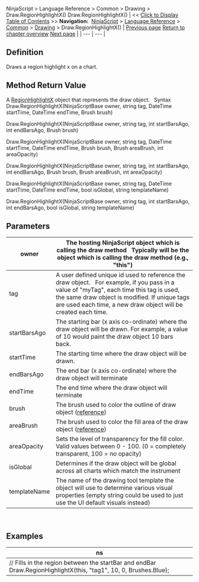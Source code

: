 ﻿
NinjaScript > Language Reference > Common > Drawing > Draw.RegionHighlightX()
Draw.RegionHighlightX()
| << [Click to Display Table of Contents](draw_regionhighlightx.md) >> **Navigation:**     [NinjaScript](ninjascript.md) > [Language Reference](language_reference_wip.md) > [Common](common.md) > [Drawing](drawing.md) > Draw.RegionHighlightX() | [Previous page](region.md) [Return to chapter overview](drawing.md) [Next page](regionhighlightx.md) |
| --- | --- |
## Definition
Draws a region highlight x on a chart.
 
## Method Return Value
A [RegionHighlightX](regionhighlightx.md) object that represents the draw object.
 
Syntax
Draw.RegionHighlightX(NinjaScriptBase owner, string tag, DateTime startTime, DateTime endTime, Brush brush)  

Draw.RegionHighlightX(NinjaScriptBase owner, string tag, int startBarsAgo, int endBarsAgo, Brush brush)  

Draw.RegionHighlightX(NinjaScriptBase owner, string tag, DateTime startTime, DateTime endTime, Brush brush, Brush areaBrush, int areaOpacity)  

Draw.RegionHighlightX(NinjaScriptBase owner, string tag, int startBarsAgo, int endBarsAgo, Brush brush, Brush areaBrush, int areaOpacity)  

Draw.RegionHighlightX(NinjaScriptBase owner, string tag, DateTime startTime, DateTime endTime, bool isGlobal, string templateName)  

Draw.RegionHighlightX(NinjaScriptBase owner, string tag, int startBarsAgo, int endBarsAgo, bool isGlobal, string templateName)

## Parameters
| owner | The hosting NinjaScript object which is calling the draw method   Typically will be the object which is calling the draw method (e.g., "this") |
| --- | --- |
| tag | A user defined unique id used to reference the draw object.    For example, if you pass in a value of "myTag", each time this tag is used, the same draw object is modified. If unique tags are used each time, a new draw object will be created each time. |
| startBarsAgo | The starting bar (x axis co-ordinate) where the draw object will be drawn. For example, a value of 10 would paint the draw object 10 bars back. |
| startTime | The starting time where the draw object will be drawn. |
| endBarsAgo | The end bar (x axis co-ordinate) where the draw object will terminate |
| endTime | The end time where the draw object will terminate |
| brush | The brush used to color the outline of draw object ([reference](https://msdn.microsoft.com/en-us/library/system.windows.media.brushes%28v=vs.110%29.aspx)) |
| areaBrush | The brush used to color the fill area of the draw object ([reference](https://msdn.microsoft.com/en-us/library/system.windows.media.brushes%28v=vs.110%29.aspx)) |
| areaOpacity | Sets the level of transparency for the fill color. Valid values between 0 - 100. (0 = completely transparent, 100 = no opacity) |
| isGlobal | Determines if the draw object will be global across all charts which match the instrument |
| templateName | The name of the drawing tool template the object will use to determine various visual properties (empty string could be used to just use the UI default visuals instead) |
 
## 
## Examples
| ns |
| --- |
| // Fills in the region between the startBar and endBar Draw.RegionHighlightX(this, "tag1", 10, 0, Brushes.Blue); |


